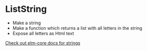 # ListString

* Make a string
* Make a function which returns a list with all letters in the string
* Expose all letters as Html text  

[Check out elm-core docs for strings](http://package.elm-lang.org/packages/elm-lang/core/latest/String)
